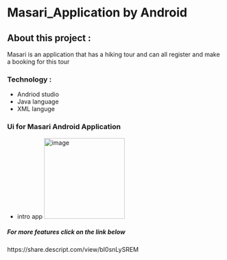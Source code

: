 # Masari_Application by Android 
<h2>About this project : </h2>
<p>Masari is an application that has a hiking tour and can all register and make a booking for this tour  </p>
<h3> Technology :
  </h3>

<ul>
  <li>Andriod studio </li>
  <li>Java language</li>
  <li> XML languge</li>
</ul>
<h3> Ui for Masari Android Application </h3>
<ul>
  <li> intro app
    <img width="188" alt="image" src="https://github.com/Bessan91/Masari_Application/assets/109364643/a97d0247-2bbf-4a9b-8282-bb427c4a672f">

  </li>
</ul>
<h5> For more features click on the link below  </h5>
https://share.descript.com/view/bI0snLySREM

